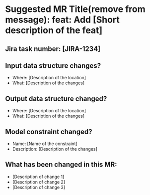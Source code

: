 # Suggested MR Title(remove from message): feat: Add [Short description of the feat]

## Jira task number: [JIRA-1234]

## Input data structure changes?
- Where: [Description of the location]
- What: [Description of the changes]

## Output data structure changed?
- Where: [Description of the location]
- What: [Description of the changes]

## Model constraint changed?
- Name: [Name of the constraint]
- Description: [Description of the changes]

## What has been changed in this MR:
- [Description of change 1]
- [Description of change 2]
- [Description of change 3]
